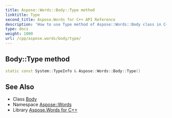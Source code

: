 ```yaml
---
title: Aspose::Words::Body::Type method
linktitle: Type
second_title: Aspose.Words for C++ API Reference
description: 'How to use Type method of Aspose::Words::Body class in C++.'
type: docs
weight: 1000
url: /cpp/aspose.words/body/type/
---
```

## Body::Type method




```cpp
static const System::TypeInfo & Aspose::Words::Body::Type()
```

## See Also

* Class [Body](../)
* Namespace [Aspose::Words](../../)
* Library [Aspose.Words for C++](../../../)
